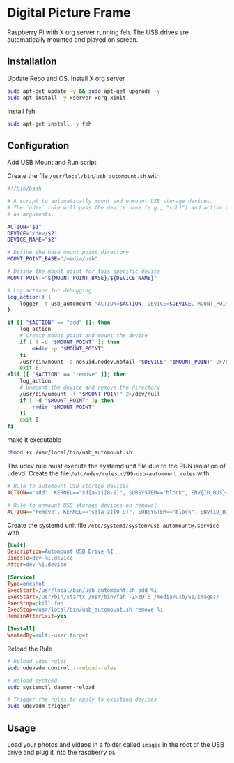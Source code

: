 # Digital Picture Frame

Raspberry Pi with X org server running feh. The USB drives are automatically mounted and played on screen.

## Installation

Update Repo and OS. Install X org server

```bash
sudo apt-get update -y && sudo apt-get upgrade -y
sudo apt install -y xserver-xorg xinit
```

Install feh

```bash
sudo apt-get install -y feh
```

## Configuration

Add USB Mount and Run script

Create the file `/usr/local/bin/usb_automount.sh` with

```bash
#!/bin/bash

# A script to automatically mount and unmount USB storage devices.
# The `udev` rule will pass the device name (e.g., "sdb1") and action ("add" or "remove")
# as arguments.

ACTION="$1"
DEVICE="/dev/$2"
DEVICE_NAME="$2"

# Define the base mount point directory
MOUNT_POINT_BASE="/media/usb"

# Define the mount point for this specific device
MOUNT_POINT="${MOUNT_POINT_BASE}/${DEVICE_NAME}"

# Log actions for debugging
log_action() {
    logger -t usb_automount "ACTION=$ACTION, DEVICE=$DEVICE, MOUNT_POINT=$MOUNT_POINT"
}

if [[ "$ACTION" == "add" ]]; then
    log_action
    # Create mount point and mount the device
    if [ ! -d "$MOUNT_POINT" ]; then
        mkdir -p "$MOUNT_POINT"
    fi
    /usr/bin/mount -o nosuid,nodev,nofail "$DEVICE" "$MOUNT_POINT" 2>/dev/null
    exit 0
elif [[ "$ACTION" == "remove" ]]; then
    log_action
    # Unmount the device and remove the directory
    /usr/bin/umount -l "$MOUNT_POINT" 2>/dev/null
    if [ -d "$MOUNT_POINT" ]; then
        rmdir "$MOUNT_POINT"
    fi
    exit 0
fi
```

make it executable

```bash
chmod +x /usr/local/bin/usb_automount.sh
```

Ths udev rule must execute the systemd unit file due to the RUN isolation of udevd.
Create the file `/etc/udev/rules.d/99-usb-automount.rules` with

```ini
# Rule to automount USB storage devices
ACTION=="add", KERNEL=="sd[a-z][0-9]", SUBSYSTEM=="block", ENV{ID_BUS}=="usb", TAG+="systemd", ENV{SYSTEMD_WANTS}+="usb-automount@%k.service"

# Rule to unmount USB storage devices on removal
ACTION=="remove", KERNEL=="sd[a-z][0-9]", SUBSYSTEM=="block", ENV{ID_BUS}=="usb", TAG+="systemd", ENV{SYSTEMD_WANTS}+="usb-automount@%k.service"
```

Create the systemd unit file `/etc/systemd/system/usb-automount@.service` with

```ini
[Unit]
Description=Automount USB Drive %I
BindsTo=dev-%i.device
After=dev-%i.device

[Service]
Type=oneshot
ExecStart=/usr/local/bin/usb_automount.sh add %i
ExecStart=/usr/bin/startx /usr/bin/feh -ZFzD 5 /media/usb/%1/images/
ExecStop=pkill feh
ExecStop=/usr/local/bin/usb_automount.sh remove %i
RemainAfterExit=yes

[Install]
WantedBy=multi-user.target
```

Reload the Rule

```sh
# Reload udev rules
sudo udevadm control --reload-rules

# Reload systemd
sudo systemctl daemon-reload

# Trigger the rules to apply to existing devices
sudo udevadm trigger
```

## Usage

Load your photos and videos in a folder called `images` in the root of the USB drive and plug it into the raspberry pi.
